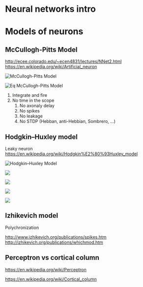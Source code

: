 # Neural networks intro

# Models of neurons 

## McCullogh-Pitts Model

http://ecee.colorado.edu/~ecen4831/lectures/NNet2.html
https://en.wikipedia.org/wiki/Artificial_neuron

![McCullogh-Pitts Model](http://ecee.colorado.edu/%7Eecen4831/lectures/MPneuron.gif)

![Eq McCullogh-Pitts Model](http://ecee.colorado.edu/%7Eecen4831/lectures/NN2img1.gif)

1. Integrate and fire 
1. No time in the scope
   1. No axonaly delay
   1. No spikes 
   1. No leakage
   1. No STDP (Hebban, anti-Hebbian, Sombrero, ...)


## Hodgkin–Huxley model

Leaky neuron
https://en.wikipedia.org/wiki/Hodgkin%E2%80%93Huxley_model


![Hodgkin–Huxley Model](https://upload.wikimedia.org/wikipedia/commons/c/cf/Hodgkin-Huxley.jpg)

![](https://wikimedia.org/api/rest_v1/media/math/render/svg/57d1b3bbb35cff6bf377c856d8bd9ae757bccb32)

![](https://wikimedia.org/api/rest_v1/media/math/render/svg/57d1b3bbb35cff6bf377c856d8bd9ae757bccb32)

![](https://wikimedia.org/api/rest_v1/media/math/render/svg/c5434aab0a1d7aafab87cd8e24132915b1b4a080)

![](https://wikimedia.org/api/rest_v1/media/math/render/svg/59608db44b5ed8fea02434ec45c0e82b330eada5)

## Izhikevich model

Polychronization

http://www.izhikevich.org/publications/spikes.htm
http://izhikevich.org/publications/whichmod.htm

## Perceptron vs cortical column 

https://en.wikipedia.org/wiki/Perceptron

https://en.wikipedia.org/wiki/Cortical_column
